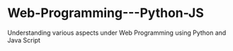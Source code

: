 # Web-Programming---Python-JS
Understanding various aspects under Web Programming using Python and Java Script
